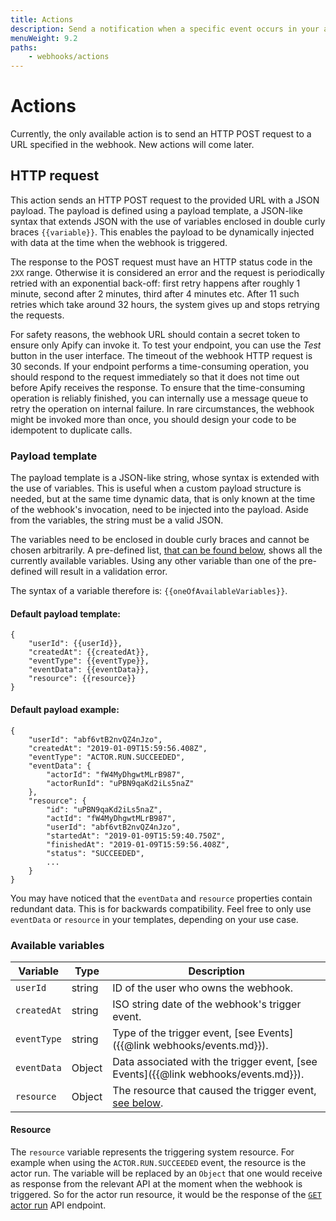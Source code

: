 ```yaml
---
title: Actions
description: Send a notification when a specific event occurs in your actor or task run. Dynamically add data to the notification payload when sending the notification.
menuWeight: 9.2
paths:
    - webhooks/actions
---
```


# [](./webhooks#actions)Actions

Currently, the only available action is to send an HTTP POST request to a URL specified in the webhook. New actions will come later.

## [](#http-request)HTTP request

This action sends an HTTP POST request to the provided URL with a JSON payload. The payload is defined using a payload template, a JSON-like syntax that extends JSON with the use of variables enclosed in double curly braces `{{variable}}`. This enables the payload to be dynamically injected with data at the time when the webhook is triggered.

The response to the POST request must have an HTTP status code in the `2XX` range. Otherwise it is considered an error and the request is periodically retried with an exponential back-off: first retry happens after roughly 1 minute, second after 2 minutes, third after 4 minutes etc. After 11 such retries which take around 32 hours, the system gives up and stops retrying the requests.

For safety reasons, the webhook URL should contain a secret token to ensure only Apify can invoke it. To test your endpoint, you can use the _Test_ button in the user interface. The timeout of the webhook HTTP request is 30 seconds. If your endpoint performs a time-consuming operation, you should respond to the request immediately so that it does not time out before Apify receives the response. To ensure that the time-consuming operation is reliably finished, you can internally use a message queue to retry the operation on internal failure. In rare circumstances, the webhook might be invoked more than once, you should design your code to be idempotent to duplicate calls.

### [](#payload-template)Payload template

The payload template is a JSON-like string, whose syntax is extended with the use of variables. This is useful when a custom payload structure is needed, but at the same time dynamic data, that is only known at the time of the webhook's invocation, need to be injected into the payload. Aside from the variables, the string must be a valid JSON.

The variables need to be enclosed in double curly braces and cannot be chosen arbitrarily. A pre-defined list, [that can be found below](#available-variables), shows all the currently available variables. Using any other variable than one of the pre-defined will result in a validation error.

The syntax of a variable therefore is: `{{oneOfAvailableVariables}}`.

#### Default payload template:

    {
        "userId": {{userId}},
        "createdAt": {{createdAt}},
        "eventType": {{eventType}},
        "eventData": {{eventData}},
        "resource": {{resource}}
    }

#### Default payload example:

    {
        "userId": "abf6vtB2nvQZ4nJzo",
        "createdAt": "2019-01-09T15:59:56.408Z",
        "eventType": "ACTOR.RUN.SUCCEEDED",
        "eventData": {
            "actorId": "fW4MyDhgwtMLrB987",
            "actorRunId": "uPBN9qaKd2iLs5naZ"
        },
        "resource": {
            "id": "uPBN9qaKd2iLs5naZ",
            "actId": "fW4MyDhgwtMLrB987",
            "userId": "abf6vtB2nvQZ4nJzo",
            "startedAt": "2019-01-09T15:59:40.750Z",
            "finishedAt": "2019-01-09T15:59:56.408Z",
            "status": "SUCCEEDED",
            ...
        }
    }

You may have noticed that the `eventData` and `resource` properties contain redundant data. This is for backwards compatibility. Feel free to only use `eventData` or `resource` in your templates, depending on your use case.

### [](#available-variables)Available variables

|Variable|Type|Description|
|--- |--- |--- |
|`userId`|string|ID of the user who owns the webhook.|
|`createdAt`|string|ISO string date of the webhook's trigger event.|
|`eventType`|string|Type of the trigger event, [see Events]({{@link webhooks/events.md}}).|
|`eventData`|Object|Data associated with the trigger event, [see Events]({{@link webhooks/events.md}}).|
|`resource`|Object|The resource that caused the trigger event, [see below](#resource).|


#### [](#resource)Resource

The `resource` variable represents the triggering system resource. For example when using the `ACTOR.RUN.SUCCEEDED` event, the resource is the actor run. The variable will be replaced by an `Object` that one would receive as response from the relevant API at the moment when the webhook is triggered. So for the actor run resource, it would be the response of the [`GET` actor run](https://docs.apify.com/api/v2#/reference/actors/run-object/get-run) API endpoint.


